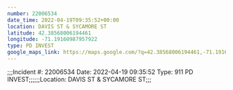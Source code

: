 ```yaml
---
number: 22006534
date_time: 2022-04-19T09:35:52+00:00
location: DAVIS ST & SYCAMORE ST
latitude: 42.38568006194461
longitude: -71.19160987957922
type: PD INVEST
google_maps_link: https://maps.google.com/?q=42.38568006194461,-71.19160987957922
---
```


;;;Incident #: 22006534  Date: 2022-04-19 09:35:52   Type: 911 PD INVEST;;;;;;Location: DAVIS ST & SYCAMORE ST;;;
